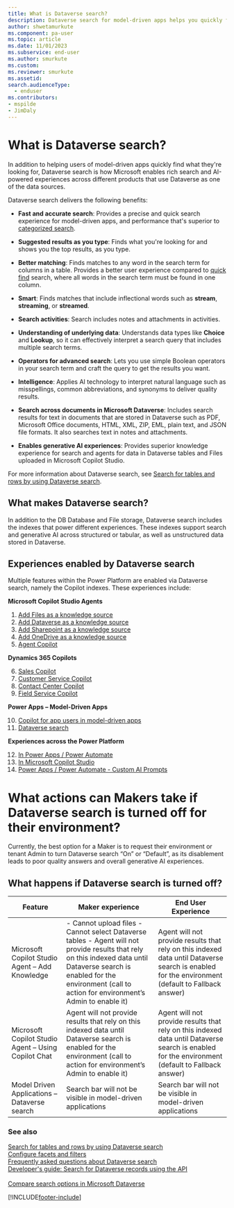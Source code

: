 ```yaml
---
title: What is Dataverse search?
description: Dataverse search for model-driven apps helps you quickly find what you're looking for. 
author: shwetamurkute
ms.component: pa-user
ms.topic: article
ms.date: 11/01/2023
ms.subservice: end-user
ms.author: smurkute
ms.custom: 
ms.reviewer: smurkute
ms.assetid: 
search.audienceType: 
  - enduser
ms.contributors:
- mspilde
- JimDaly
---
```


# What is Dataverse search?

In addition to helping users of model-driven apps quickly find what they're looking for, Dataverse search is how Microsoft enables rich search and AI-powered experiences across different products that use Dataverse as one of the data sources. 

Dataverse search delivers the following benefits:

- **Fast and accurate search**: Provides a precise and quick search experience for model-driven apps, and performance that's superior to [categorized search](quick-find.md#multiple-table-quick-find-categorized-search). 

- **Suggested results as you type**: Finds what you're looking for and shows you the top results, as you type.

- **Better matching**: Finds matches to any word in the search term for columns in a table. Provides a better user experience compared to [quick find](quick-find.md) search, where all words in the search term must be found in one column. 

- **Smart**: Finds matches that include inflectional words such as **stream**, **streaming**, or **streamed**. 

- **Search activities**: Search includes notes and attachments in activities. 

- **Understanding of underlying data**: Understands data types like **Choice** and **Lookup**, so it can effectively interpret a search query that includes multiple search terms.

- **Operators for advanced search**: Lets you use simple Boolean operators in your search term and craft the query to get the results you want. 

- **Intelligence**: Applies AI technology to interpret natural language such as misspellings, common abbreviations, and synonyms to deliver quality results.

- **Search across documents in Microsoft Dataverse**: Includes search results for text in documents that are stored in Dataverse such as PDF, Microsoft Office documents, HTML, XML, ZIP, EML, plain text, and JSON file formats. It also searches text in notes and attachments.

- **Enables generative AI experiences**: Provides superior knowledge experience for search and agents for data in Dataverse tables and Files uploaded in Microsoft Copilot Studio.
 
For more information about Dataverse search, see [Search for tables and rows by using Dataverse search](/powerapps/user/relevance-search).

## What makes Dataverse search?
In addition to the DB Database and File storage, Dataverse search includes the indexes that power different experiences. These indexes support search and generative AI across structured or tabular, as well as unstructured data stored in Dataverse.

## Experiences enabled by Dataverse search
Multiple features within the Power Platform are enabled via Dataverse search, namely the Copilot indexes. These experiences include:

**Microsoft Copilot Studio Agents**

1.	[Add Files as a knowledge source]([url](microsoft-copilot-studio/knowledge-add-file-upload))
2.	[Add Dataverse as a knowledge source]([url](microsoft-copilot-studio/knowledge-add-dataverse))
3.	[Add Sharepoint as a knowledge source]([url](microsoft-copilot-studio/knowledge-add-sharepoint))
4.	[Add OneDrive as a knowledge source]([url](microsoft-copilot-studio/knowledge-add-unstructured-data))
5.	[Agent Copilot]([url](microsoft-copilot-studio/guidance/generative-ai-math-data-queries))

**Dynamics 365 Copilots**

6.	[Sales Copilot]([url](dynamics365/sales/copilot-overview))
7.	[Customer Service Copilot]([url](dynamics365/contact-center/use/use-copilot-features))
8.	[Contact Center Copilot]([url](dynamics365/contact-center/administer/configure-copilot-features))
9.	[Field Service Copilot]([url](dynamics365/field-service/copilot-side-pane))

**Power Apps – Model-Driven Apps**

10.	[Copilot for app users in model-driven apps]([url](power-apps/maker/model-driven-apps/add-ai-copilot))
11.	[Dataverse search]([url](configure-relevance-search-organization?tabs=new))

**Experiences across the Power Platform**

12.	[In Power Apps / Power Automate]([url](ai-builder/prompt-library))
13.	[In Microsoft Copilot Studio]([url](microsoft-copilot-studio/nlu-prompt-node))
14.	[Power Apps / Power Automate - Custom AI Prompts]([url](ai-builder/create-a-custom-prompt))

# What actions can Makers take if Dataverse search is turned off for their environment?

Currently, the best option for a Maker is to request their environment or tenant Admin to turn Dataverse search “On” or “Default”, as its disablement leads to poor quality answers and overall generative AI experiences.

## What happens if Dataverse search is turned off?

| Feature |	Maker experience | End User Experience|
|---------|------------------|--------------------|
| Microsoft Copilot Studio Agent – Add Knowledge  | - Cannot upload files - Cannot select Dataverse tables - Agent will not provide results that rely on this indexed data until Dataverse search is enabled for the environment (call to action for environment’s Admin to enable it)  | Agent will not provide results that rely on this indexed data until Dataverse search is enabled for the environment (default to Fallback answer)  |
| Microsoft Copilot Studio Agent – Using Copilot Chat	|	Agent will not provide results that rely on this indexed data until Dataverse search is enabled for the environment (call to action for environment’s Admin to enable it)  | Agent will not provide results that rely on this indexed data until Dataverse search is enabled for the environment (default to Fallback answer) 
| Model Driven Applications – Dataverse search  |	Search bar will not be visible in model-driven applications  | Search bar will not be visible in model-driven applications |

### See also

[Search for tables and rows by using Dataverse search](relevance-search.md)<br/>
[Configure facets and filters](facets-and-filters.md)<br/>
[Frequently asked questions about Dataverse search](relevance-faq.md)<br />
[Developer's guide: Search for Dataverse records using the API](../developer/data-platform/search/overview.md)<br/>   
[Compare search options in Microsoft Dataverse](search.md)

[!INCLUDE[footer-include](../includes/footer-banner.md)]
